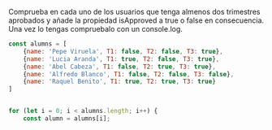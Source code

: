 Comprueba en cada uno de los usuarios que tenga almenos dos trimestres aprobados y añade la propiedad isApproved a true o false en consecuencia. Una vez lo tengas compruebalo con un console.log.

```js
const alumns = [
    {name: 'Pepe Viruela', T1: false, T2: false, T3: true}, 
    {name: 'Lucia Aranda', T1: true, T2: false, T3: true}, 
    {name: 'Abel Cabeza', T1: false, T2: true, T3: true}, 
    {name: 'Alfredo Blanco', T1: false, T2: false, T3: false}, 
    {name: 'Raquel Benito', T1: true, T2: true, T3: true}
]


for (let i = 0; i < alumns.length; i++) {
    const alumn = alumns[i];

    



